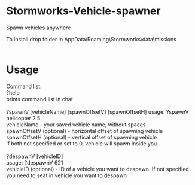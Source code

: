 # Stormworks-Vehicle-spawner
Spawn vehicles anywhere

To install drop folder in AppData\Roaming\Stormworks\data\missions</br>
</br>
# Usage
Command list:</br>
?help </br>
prints command list in chat</br>
</br>
?spawnV [vehicleName] [spawnOffsetV] [spawnOffsetH]
usage: ?spawnV helicopter 2 5</br>
vehicleName - your saved vehicle name, without spaces</br>
spawnOffsetV (optional) - horizontal offset of spawning vehicle</br>
spawnOffsetH (optional) - vertical offset of spawning vehicle</br>
if both not specified or set to 0, vehicle will spawn inside you</br>
</br>
?despawnV [vehicleID]</br>
usage: ?despawnV 621</br>
vehicleID (optional) - ID of a vehicle you want to despawn. If not specified you need to seat in vehicle you want to despawn</br>
